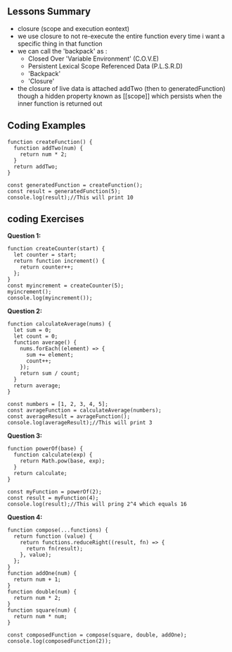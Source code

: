 ## Lessons Summary
- closure (scope and execution eontext)
- we use closure to not re-execute the entire function every time i want a specific thing in that function
- we can call the 'backpack' as :
    + Closed Over 'Variable Environment' (C.O.V.E)
    + Persistent Lexical Scope Referenced Data (P.L.S.R.D)
    + 'Backpack'
    + 'Closure'
- the closure of live data is attached addTwo (then to generatedFunction) though a hidden property known as [[scope]] which persists when the inner function is returned out
## Coding Examples
```
function createFunction() {
  function addTwo(num) {
    return num * 2;
  }
  return addTwo;
}

const generatedFunction = createFunction();
const result = generatedFunction(5);
console.log(result);//This will print 10
```
## coding Exercises
**Question 1:**
```
function createCounter(start) {
  let counter = start;
  return function increment() {
    return counter++;
  };
}
const myincrement = createCounter(5);
myincrement();
console.log(myincrement());
```

**Question 2:**
```
function calculateAverage(nums) {
  let sum = 0;
  let count = 0;
  function average() {
    nums.forEach((element) => {
      sum += element;
      count++;
    });
    return sum / count;
  }
  return average;
}

const numbers = [1, 2, 3, 4, 5];
const avrageFunction = calculateAverage(numbers);
const averageResult = avrageFunction();
console.log(averageResult);//This will print 3
```

**Question 3:**
```
function powerOf(base) {
  function calculate(exp) {
    return Math.pow(base, exp);
  }
  return calculate;
}

const myFunction = powerOf(2);
const result = myFunction(4);
console.log(result);//This will pring 2^4 which equals 16
```

**Question 4:**
```
function compose(...functions) {
  return function (value) {
    return functions.reduceRight((result, fn) => {
      return fn(result);
    }, value);
  };
}
function addOne(num) {
  return num + 1;
}
function double(num) {
  return num * 2;
}
function square(num) {
  return num * num;
}

const composedFunction = compose(square, double, addOne);
console.log(composedFunction(2));
```
